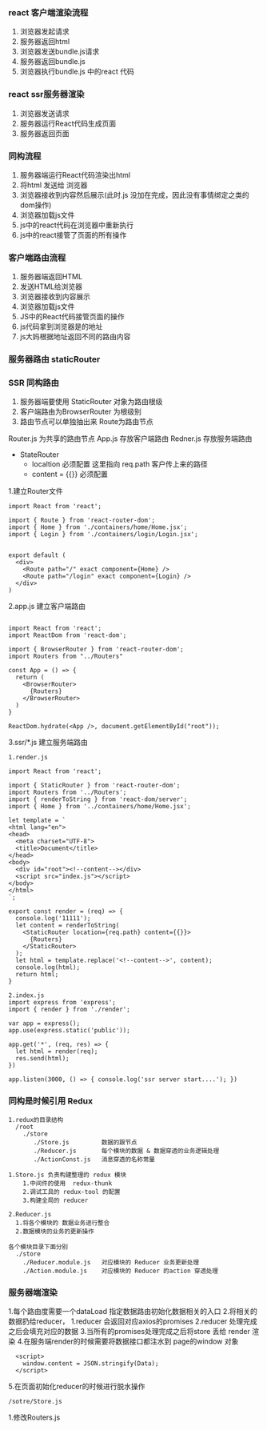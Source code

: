 ### react 客户端渲染流程
1. 浏览器发起请求
2. 服务器返回html
3. 浏览器发送bundle.js请求
4. 服务器返回bundle.js
5. 浏览器执行bundle.js 中的react 代码
   
### react ssr服务器渲染
  1. 浏览器发送请求
  2. 服务器运行React代码生成页面
  3. 服务器返回页面

   
### 同构流程
1. 服务器端运行React代码渲染出html
2. 将html 发送给 浏览器
3. 浏览器接收到内容然后展示(此时.js 没加在完成，因此没有事情绑定之类的dom操作)
4. 浏览器加载js文件
5. js中的react代码在浏览器中重新执行
6. js中的react接管了页面的所有操作
 
### 客户端路由流程
1. 服务器端返回HTML
2. 发送HTML给浏览器
3. 浏览器接收到内容展示
4. 浏览器加载js文件
5. JS中的React代码接管页面的操作
6. js代码拿到浏览器是的地址
7. js大妈根据地址返回不同的路由内容

### 服务器路由 staticRouter

### SSR 同构路由 

1. 服务器端要使用 StaticRouter 对象为路由根级
2. 客户端路由为BrowserRouter 为根级别
3. 路由节点可以单独抽出来 Route为路由节点

Router.js 为共享的路由节点
App.js 存放客户端路由
Redner.js 存放服务端路由
  - StateRouter 
    - localtion 必须配置 这里指向 req.path 客户传上来的路径
    - content = {{}} 必须配置

1.建立Router文件
```
import React from 'react';

import { Route } from 'react-router-dom';
import { Home } from './containers/home/Home.jsx';
import { Login } from './containers/login/Login.jsx';


export default (
  <div>
    <Route path="/" exact component={Home} />
    <Route path="/login" exact component={Login} />
  </div>
)
```

2.app.js 建立客户端路由
```

import React from 'react';
import ReactDom from 'react-dom';

import { BrowserRouter } from 'react-router-dom';
import Routers from "../Routers"

const App = () => {
  return (
    <BrowserRouter>
      {Routers}
    </BrowserRouter>
  )
}

ReactDom.hydrate(<App />, document.getElementById("root"));
```

3.ssr/*.js 建立服务端路由
```
1.render.js

import React from 'react';

import { StaticRouter } from 'react-router-dom';
import Routers from '../Routers';
import { renderToString } from 'react-dom/server';
import { Home } from '../containers/home/Home.jsx';

let template = `
<html lang="en">
<head>
  <meta charset="UTF-8">
  <title>Document</title>
</head>
<body>
  <div id="root"><!--content--></div>
  <script src="index.js"></script>
</body>
</html>
`;

export const render = (req) => {
  console.log('11111');
  let content = renderToString(
    <StaticRouter location={req.path} content={{}}>
      {Routers}
    </StaticRouter>
  );
  let html = template.replace('<!--content-->', content);
  console.log(html);
  return html;
}

2.index.js
import express from 'express';
import { render } from './render';

var app = express();
app.use(express.static('public'));

app.get('*', (req, res) => {
  let html = render(req);
  res.send(html);
})

app.listen(3000, () => { console.log('ssr server start....'); })

```

### 同构是时候引用 Redux 
```
1.redux的目录结构
  /root
    ./store
       ./Store.js         数据的跟节点
       ./Reducer.js       每个模块的数据 & 数据穿透的业务逻辑处理
       ./ActionConst.js   消息穿透的名称常量

1.Store.js 负责构建整理的 redux 模块
    1.中间件的使用  redux-thunk
    2.调试工具的 redux-tool 的配置
    3.构建全局的 reducer 

2.Reducer.js
  1.将各个模块的 数据业务进行整合 
  2.数据模块的业务的更新操作

各个模块目录下面分别
  ./store
    ./Reducer.module.js   对应模块的 Reducer 业务更新处理
    ./Action.module.js    对应模块的 Reducer 的action 穿透处理

```

### 服务器端渲染
1.每个路由度需要一个dataLoad 指定数据路由初始化数据相关的入口
2.将相关的数据扔给reducer，
  1.reducer 会返回对应axios的promises
  2.reducer 处理完成之后会填充对应的数据
3.当所有的promises处理完成之后将store 丢给 render 渲染
4.在服务端render的时候需要将数据接口都注水到 page的window 对象
```
  <script>
    window.content = JSON.stringify(Data);
  </script>
```
5.在页面初始化reducer的时候进行脱水操作
```
/sotre/Store.js
```

1.修改Routers.js

